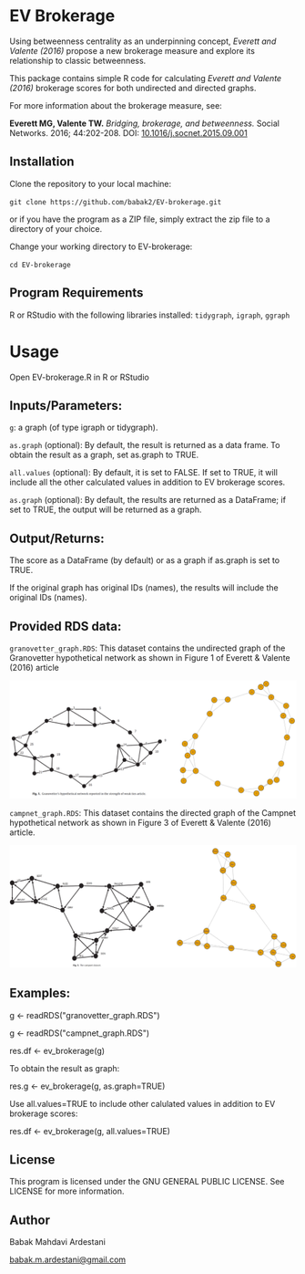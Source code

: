 # EV Brokerage 

Using betweenness centrality as an underpinning concept, *Everett and Valente (2016)* propose a new brokerage measure and explore its relationship to classic betweenness.

This package contains simple R code for calculating *Everett and Valente (2016)* brokerage scores for both undirected and directed graphs.

For more information about the brokerage measure, see:

**Everett MG, Valente TW.** *Bridging, brokerage, and betweenness.* Social Networks. 2016; 44:202-208. DOI: [10.1016/j.socnet.2015.09.001](https://doi.org/10.1016/j.socnet.2015.09.001)


## Installation

Clone the repository to your local machine:

`git clone https://github.com/babak2/EV-brokerage.git`

or if you have the program as a ZIP file, simply extract the zip file to a directory of your choice.

Change your working directory to EV-brokerage:

`cd EV-brokerage`

## Program Requirements

R or RStudio with the following libraries installed: 
`tidygraph`, `igraph`, `ggraph`


# Usage

Open EV-brokerage.R in R or RStudio


## Inputs/Parameters: 

`g`: a graph (of type igraph or tidygraph).

`as.graph` (optional): By default, the result is returned as a data frame. To obtain the result as a graph, set as.graph to TRUE.

`all.values` (optional): By default, it is set to FALSE. If set to TRUE, it will include all the other calculated values in addition to EV brokerage scores.

`as.graph` (optional): By default, the results are returned as a DataFrame; if set to TRUE, the output will be returned as a graph.

## Output/Returns: 

The score as a DataFrame (by default) or as a graph if as.graph is set to TRUE.

If the original graph has original IDs (names), the results will include the original IDs (names).

## Provided RDS data: 

`granovetter_graph.RDS`: This dataset contains the undirected graph of the Granovetter hypothetical network as shown in Figure 1 of Everett & Valente (2016) article

![Granovetter](./images/granovetter.png)

`campnet_graph.RDS`: This dataset contains the directed graph of the Campnet hypothetical network as shown in Figure 3 of Everett & Valente (2016) article.

![Campnet](./images/campnet.png)

## Examples:

g <- readRDS("granovetter_graph.RDS") 

g <- readRDS("campnet_graph.RDS")     

res.df <- ev_brokerage(g)


To obtain the result as graph: 

res.g  <- ev_brokerage(g, as.graph=TRUE)


Use all.values=TRUE to include other calulated values in addition to EV brokerage scores:

res.df  <- ev_brokerage(g, all.values=TRUE) 


## License

This program is licensed under the GNU GENERAL PUBLIC LICENSE. See LICENSE for more information.


## Author 

Babak Mahdavi Ardestani

babak.m.ardestani@gmail.com